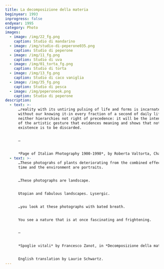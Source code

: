 ```yaml
---
title: La decomposizione della materia
beginyear: 1993
inprogress: false
endyear: 1995
category: Photo
images:
  - image: /img/22_fg.png
    caption: Studio di mandarino
  - image: /img/studio-di-peperone035.png
    caption: Studio di peperone
  - image: /img/11_fg.png
    caption: Studio di uva
  - image: /img/01_torta_fg.png
    caption: Studio di torta
  - image: /img/13_fg.png
    caption: Studio di caco vaniglia
  - image: /img/35_fg.png
    caption: Studio di pesca
  - image: /img/peperoneok.png
    caption: Studio di peperone
description:
  - text: >-
      …reality with its untiring pulsing of life and forms is incarnated-
      without our knowing it-in every fraction of a second of daily life, with
      neither hierarchies not right of precedence: it will be the intentionality
      of the artistic gesture that evidences meaning and shows that nothing of
      existence is to be discarded.


      —


      *Page of Italian Photography 1900-1998*, by Roberta Valtorta, Charta 1998.
  - text: >-
      …These photograhs of plants deteriorating from the combined effects of
      time and the environment are portraits.


      …These photographs are landscape.


      Utopian and fabulous landscapes. Lysergic.


      …you look at these photographs with bated breath.


      You see a nature that is at once fascinating and frightening.


      —


      *Spoglie vitali* by Francesco Zanot, in *Decomposizione della materia* by Bruna Ginammi, Galerie Mazzoli Berlin, March 2023.


      English translation by Laurie Schwartz.
---
```

